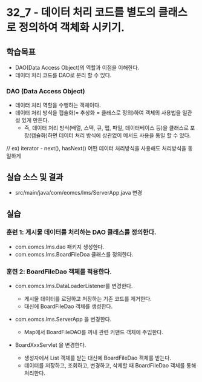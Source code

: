 # 32_7 - 데이터 처리 코드를 별도의 클래스로 정의하여 객체화 시키기.

## 학습목표

- DAO(Data Access Object)의 역할과 이점을 이해한다.
- 데이터 처리 코드를 DAO로 분리 할 수 있다.

### DAO (Data Access Object)

- 데이터 처리 역할을 수행하는 객체이다.
- 데이터 처리 방식을 캡슐화(= 추상화 = 클래스로 정의)하여 객체의 사용법을 일관성 있게 만든다.
  - 즉, 데이터 처리 방식(배열, 스택, 큐, 맵, 파일, 데이터베이스 등)을 클래스로 포장(캡슐화)하면 
    데이터 처리 방식에 상관없이 메서드 사용을 통일 할 수 있다.
    
// ex) iterator - next(), hasNext() 어떤 데이터 처리방식을 사용해도 처리방식을 동일하게 


## 실습 소스 및 결과

- src/main/java/com/eomcs/lms/ServerApp.java 변경

## 실습  

### 훈련 1: 게시물 데이터를 처리하는 DAO 클래스를 정의한다.

- com.eomcs.lms.dao 패키지 생성한다.
- com.eomcs.lms.BoardFileDoa 클래스를 정의한다.

### 훈련 2: BoardFileDao 객체를 적용한다.

- com.eomcs.lms.DataLoaderListener를 변경한다.
  - 게시물 데이터를 로딩하고 저장하는 기존 코드를 제거한다.
  - 대신에 BoardFileDao 객체를 생성한다.
  
- com.eomcs.lms.ServerApp 을 변경한다.
  - Map에서 BoardFileDAO를 꺼내 관련 커맨드 객체에 주입한다.
  
- BoardXxxServlet 을 변경한다.
  - 생성자에서 List 객체를 받는 대신에 BoardFileDao 객체를 받는다.
  - 데이터를 저장하고, 조회하고, 변경하고, 삭제할 때 BoardFileDao 객체를 통해 처리한다.
  
  
  
  
  
  
  
  
  
  
  
  
